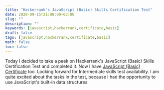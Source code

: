 ```yaml
---
title: "Hackerrank's JavaScript (Basic) Skills Certification Test"
date: 2020-09-15T21:08:00+03:00
slug: ""
description: ""
keywords: [javascript,hackerrank,certificate,basic]
draft: false
tags: [javascript,hackerrank,certificate,basic]
math: false
toc: false
---
```

Today I decided to take a peek on Hackerrank's JavaScript (Basic) Skills Certification Test and completed it. Now I have [JavaScript (Basic) Certificate](https://www.hackerrank.com/certificates/ec3599b56cdf) too. Looking forward for Intermediate skills test availability.
I am quite excited about the tasks in the test, because I had the opportunity to use JavaScript's built-in data structures.

